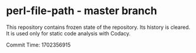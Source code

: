 # perl-file-path - master branch

This repository contains frozen state of the repository.
Its history is cleared. It is used only for static code
analysis with Codacy.

Commit Time: 1702356915